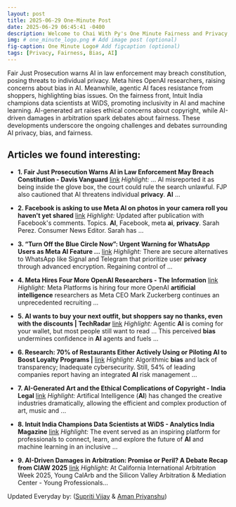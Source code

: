 ```yaml
---
layout: post
title: 2025-06-29 One-Minute Post
date: 2025-06-29 06:45:41 -0400
description: Welcome to Chai With Py's One Minute Fairness and Privacy, which aims to provide you the current happenings in the world of Fairness, Privacy, and AI.
img: # one_minute_logo.png # Add image post (optional)
fig-caption: One Minute Logo# Add figcaption (optional)
tags: [Privacy, Fairness, Bias, AI]
---
```


Fair Just Prosecution warns AI in law enforcement may breach constitution, posing threats to individual privacy. Meta hires OpenAI researchers, raising concerns about bias in AI. Meanwhile, agentic AI faces resistance from shoppers, highlighting bias issues. On the fairness front, Intuit India champions data scientists at WiDS, promoting inclusivity in AI and machine learning. AI-generated art raises ethical concerns about copyright, while AI-driven damages in arbitration spark debates about fairness. These developments underscore the ongoing challenges and debates surrounding AI privacy, bias, and fairness.

## Articles we found interesting:

- **1. Fair Just Prosecution Warns <b>AI</b> in Law Enforcement May Breach Constitution - Davis Vanguard** [link](https://davisvanguard.org/2025/06/concerns-ai-justice-system/)
_Highlight:_ ... AI misreported it as being inside the glove box, the court could rule the search unlawful. FJP also cautioned that AI threatens individual <b>privacy</b>. <b>AI</b>&nbsp;...

- **2. Facebook is asking to use Meta <b>AI</b> on photos in your camera roll you haven&#39;t yet shared** [link](https://techcrunch.com/2025/06/27/facebook-is-asking-to-use-meta-ai-on-photos-in-your-camera-roll-you-havent-yet-shared/)
_Highlight:_ Updated after publication with Facebook&#39;s comments. Topics. <b>AI</b>, Facebook, meta <b>ai</b>, <b>privacy</b>. Sarah Perez. Consumer News Editor. Sarah has&nbsp;...

- **3. “Turn Off the Blue Circle Now”: Urgent Warning for WhatsApp Users as Meta <b>AI</b> Feature ...** [link](https://www.rudebaguette.com/en/2025/06/turn-off-the-blue-circle-now-urgent-warning-for-whatsapp-users-as-meta-ai-feature-sparks-major-privacy-concerns/)
_Highlight:_ There are secure alternatives to WhatsApp like Signal and Telegram that prioritize user <b>privacy</b> through advanced encryption. Regaining control of&nbsp;...

- **4. Meta Hires Four More OpenAI Researchers - The Information** [link](https://www.theinformation.com/articles/meta-hires-four-openai-researchers)
_Highlight:_ Meta Platforms is hiring four more OpenAI <b>artificial intelligence</b> researchers as Meta CEO Mark Zuckerberg continues an unprecedented recruiting&nbsp;...

- **5. <b>AI</b> wants to buy your next outfit, but shoppers say no thanks, even with the discounts | TechRadar** [link](https://www.techradar.com/pro/would-you-let-ai-make-purchases-for-you-two-thirds-of-us-say-no-even-with-better-deals-but-i-dont-think-it-matters-anyway)
_Highlight:_ Agentic <b>AI</b> is coming for your wallet, but most people still want to read ... This perceived <b>bias</b> undermines confidence in <b>AI</b> agents and fuels&nbsp;...

- **6. Research: 70% of Restaurants Either Actively Using or Piloting <b>AI</b> to Boost Loyalty Programs |** [link](https://restauranttechnologynews.com/2025/06/research-70-of-restaurants-either-actively-using-or-piloting-ai-to-boost-loyalty-programs/)
_Highlight:_ Algorithmic <b>bias</b> and lack of transparency; Inadequate cybersecurity. Still, 54% of leading companies report having an integrated <b>AI</b> risk management&nbsp;...

- **7. <b>AI</b>-Generated Art and the Ethical Complications of Copyright - India Legal** [link](https://indialegallive.com/laws-research-indepth/ai-generated-art-and-the-ethical-complications-of-copyright/)
_Highlight:_ Artifical Intelligence (<b>AI</b>) has changed the creative industries dramatically, allowing the efficient and complex production of art, music and&nbsp;...

- **8. Intuit India Champions Data Scientists at WiDS - Analytics India Magazine** [link](https://analyticsindiamag.com/ai-highlights/intuit-india-champions-data-scientists-at-wids/)
_Highlight:_ The event served as an inspiring platform for professionals to connect, learn, and explore the future of <b>AI</b> and machine learning in an inclusive&nbsp;...

- **9. <b>AI</b>-Driven Damages in Arbitration: Promise or Peril? A Debate Recap from CIAW 2025** [link](https://www.lexology.com/library/detail.aspx%3Fg%3Daef85a20-63a9-4d29-831f-ae6612fed195)
_Highlight:_ At California International Arbitration Week 2025, Young CalArb and the Silicon Valley Arbitration &amp; Mediation Center - Young Professionals…


Updated Everyday by: (<a href="https://supritivijay.github.io/">Supriti Vijay</a> & <a href="https://amanpriyanshu.github.io/">Aman Priyanshu</a>)
